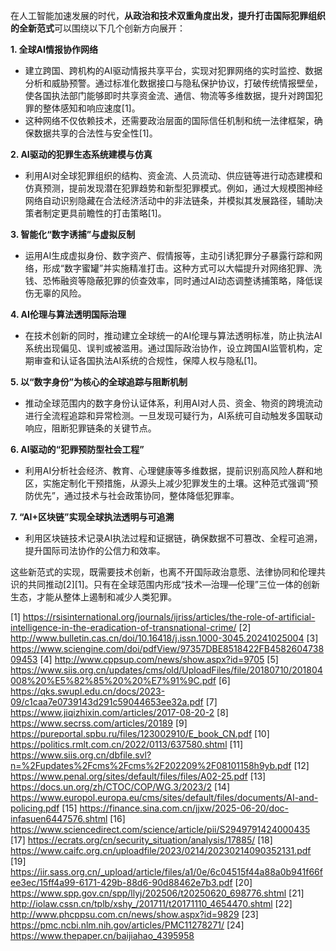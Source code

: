 在人工智能加速发展的时代，**从政治和技术双重角度出发，提升打击国际犯罪组织的全新范式**可以围绕以下几个创新方向展开：

**1. 全球AI情报协作网络**
- 建立跨国、跨机构的AI驱动情报共享平台，实现对犯罪网络的实时监控、数据分析和威胁预警。通过标准化数据接口与隐私保护协议，打破传统情报壁垒，使各国执法部门能够即时共享资金流、通信、物流等多维数据，提升对跨国犯罪的整体感知和响应速度[1]。
- 这种网络不仅依赖技术，还需要政治层面的国际信任机制和统一法律框架，确保数据共享的合法性与安全性[1]。

**2. AI驱动的犯罪生态系统建模与仿真**
- 利用AI对全球犯罪组织的结构、资金流、人员流动、供应链等进行动态建模和仿真预测，提前发现潜在犯罪趋势和新型犯罪模式。例如，通过大规模图神经网络自动识别隐藏在合法经济活动中的非法链条，并模拟其发展路径，辅助决策者制定更具前瞻性的打击策略[1]。

**3. 智能化“数字诱捕”与虚拟反制**
- 运用AI生成虚拟身份、数字资产、假情报等，主动引诱犯罪分子暴露行踪和网络，形成“数字蜜罐”并实施精准打击。这种方式可以大幅提升对网络犯罪、洗钱、恐怖融资等隐蔽犯罪的侦查效率，同时通过AI动态调整诱捕策略，降低误伤无辜的风险。

**4. AI伦理与算法透明国际治理**
- 在技术创新的同时，推动建立全球统一的AI伦理与算法透明标准，防止执法AI系统出现偏见、误判或被滥用。通过国际政治协作，设立跨国AI监管机构，定期审查和认证各国执法AI系统的合规性，保障人权与隐私[1]。

**5. 以“数字身份”为核心的全球追踪与阻断机制**
- 推动全球范围内的数字身份认证体系，利用AI对人员、资金、物资的跨境流动进行全流程追踪和异常检测。一旦发现可疑行为，AI系统可自动触发多国联动响应，阻断犯罪链条的关键节点。

**6. AI驱动的“犯罪预防型社会工程”**
- 利用AI分析社会经济、教育、心理健康等多维数据，提前识别高风险人群和地区，实施定制化干预措施，从源头上减少犯罪发生的土壤。这种范式强调“预防优先”，通过技术与社会政策协同，整体降低犯罪率。

**7. “AI+区块链”实现全球执法透明与可追溯**
- 利用区块链技术记录AI执法过程和证据链，确保数据不可篡改、全程可追溯，提升国际司法协作的公信力和效率。

这些新范式的实现，既需要技术创新，也离不开国际政治意愿、法律协同和伦理共识的共同推动[2][1]。只有在全球范围内形成“技术—治理—伦理”三位一体的创新生态，才能从整体上遏制和减少人类犯罪。

[1] https://rsisinternational.org/journals/ijriss/articles/the-role-of-artificial-intelligence-in-the-eradication-of-transnational-crime/
[2] http://www.bulletin.cas.cn/doi/10.16418/j.issn.1000-3045.20241025004
[3] https://www.sciengine.com/doi/pdfView/97357DBE8518422FB458260473809453
[4] http://www.cppsup.com/news/show.aspx?id=9705
[5] https://www.siis.org.cn/updates/cms/old/UploadFiles/file/20180710/201804008%20%E5%82%85%20%20%E7%91%9C.pdf
[6] https://qks.swupl.edu.cn/docs/2023-09/c1caa7e0739143d291c59044653ee32a.pdf
[7] https://www.jiqizhixin.com/articles/2017-08-20-2
[8] https://www.secrss.com/articles/20189
[9] https://pureportal.spbu.ru/files/123002910/E_book_CN.pdf
[10] https://politics.rmlt.com.cn/2022/0113/637580.shtml
[11] https://www.siis.org.cn/dbfile.svl?n=%2Fupdates%2Fcms%2Fcms%2F202209%2F08101158h9yb.pdf
[12] https://www.penal.org/sites/default/files/files/A02-25.pdf
[13] https://docs.un.org/zh/CTOC/COP/WG.3/2023/2
[14] https://www.europol.europa.eu/cms/sites/default/files/documents/AI-and-policing.pdf
[15] https://finance.sina.com.cn/jjxw/2025-06-20/doc-infasuen6447576.shtml
[16] https://www.sciencedirect.com/science/article/pii/S2949791424000435
[17] https://ecrats.org/cn/security_situation/analysis/17885/
[18] https://www.caifc.org.cn/uploadfile/2023/0214/20230214090352131.pdf
[19] https://iir.sass.org.cn/_upload/article/files/a1/0e/6c04515f44a88a0b941f66fee3ec/15ff4a99-6171-429b-88d6-90d88462e7b3.pdf
[20] https://www.spp.gov.cn/spp/llyj/202506/t20250620_698776.shtml
[21] http://iolaw.cssn.cn/tplb/xshy_/201711/t20171110_4654470.shtml
[22] http://www.phcppsu.com.cn/news/show.aspx?id=9829
[23] https://pmc.ncbi.nlm.nih.gov/articles/PMC11278271/
[24] https://www.thepaper.cn/baijiahao_4395958
